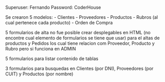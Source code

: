 Superuser: Fernando
Password:  CoderHouse

Se crearon 5 modelos:
    - Clientes
    - Proveedores
    - Productos
    - Rubros (al cual pertenece cada producto)
    - Orden de Compra

5 formularios de alta
 no fue posible crear desplegables en HTML (no encontre cual elemento de formularios se tiene que usar) para el altas de productos y Pedidos los cual tiene relacion com Proveedor, Producto y Rubro pero si funciona en ADMIN

 5 formularios para listar contenido de tablas

 3 formularios para busquedas en Clientes (por DNI), Proveedores (por CUIT) y Productos (por nombre)
        
